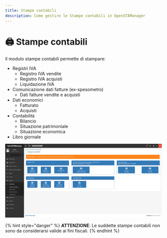 ```yaml
---
title: Stampe contabili
description: Come gestire le Stampe contabili in OpenSTAManager
---
```


# 🖨 Stampe contabili

Il modulo stampe contabili permette di stampare:

* Registri IVA
  * Registro IVA vendite
  * Registro IVA acquisti
  * Liquidazione IVA
* Comunicazione dati fatture (ex-spesometro)
  * Dati fatture vendite e acquisti
* Dati economici
  * Fatturato
  * Acquisti
* Contabilità
  * Bilancio
  * Situazione patrimoniale
  * Situazione economica
* Libro giornale

![](<../../.gitbook/assets/image (60).png>)

{% hint style="danger" %}
**ATTENZIONE**: Le suddette stampe contabili non sono da considerarsi valide ai fini fiscali.
{% endhint %}
